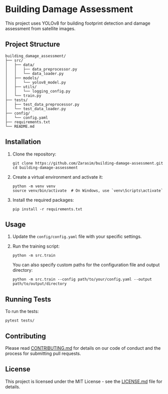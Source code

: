 # Building Damage Assessment

This project uses YOLOv8 for building footprint detection and damage assessment from satellite images.

## Project Structure

```
building_damage_assessment/
├── src/
│   ├── data/
│   │   ├── data_preprocessor.py
│   │   └── data_loader.py
│   ├── models/
│   │   └── yolov8_model.py
│   ├── utils/
│   │   └── logging_config.py
│   └── train.py
├── tests/
│   ├── test_data_preprocessor.py
│   └── test_data_loader.py
├── config/
│   └── config.yaml
├── requirements.txt
└── README.md
```

## Installation

1. Clone the repository:
   ```
   git clone https://github.com/Zarasim/building-damage-assessment.git
   cd building-damage-assessment
   ```

2. Create a virtual environment and activate it:
   ```
   python -m venv venv
   source venv/bin/activate  # On Windows, use `venv\Scripts\activate`
   ```

3. Install the required packages:
   ```
   pip install -r requirements.txt
   ```

## Usage

1. Update the `config/config.yaml` file with your specific settings.

2. Run the training script:
   ```
   python -m src.train
   ```

   You can also specify custom paths for the configuration file and output directory:
   ```
   python -m src.train --config path/to/your/config.yaml --output path/to/output/directory
   ```

## Running Tests

To run the tests:

```
pytest tests/
```

## Contributing

Please read [CONTRIBUTING.md](CONTRIBUTING.md) for details on our code of conduct and the process for submitting pull requests.

## License

This project is licensed under the MIT License - see the [LICENSE.md](LICENSE.md) file for details.